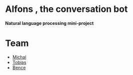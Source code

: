 # Alfons , the conversation bot

#### Natural language processing mini-project

# Team
* [Michal](https://github.com/MichalPodlaszuk)
* [Tobias](https://github.com/Tobias-GH-Schulz)
* [Bence](https://github.com/kovacsbelsen)
